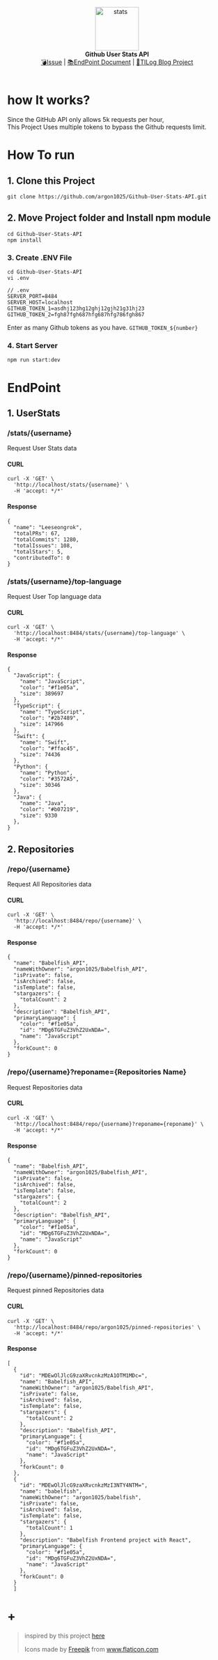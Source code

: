 <p align="center">
  <img src="https://user-images.githubusercontent.com/55491354/127771279-28aba28e-f578-444c-b2e7-a54bbd852556.png" alt="stats" height="100" width="100"><br>
  <b>Github User Stats API</b><br>
  <a href="https://github.com/argon1025/Github-User-Stats-API/issues">💣Issue</a> |
  <a href="https://github.com/argon1025/Github-User-Stats-API#endpoint">📚EndPoint Document</a> |
  <a href="https://github.com/argon1025/TILog-server">🌌TILog Blog Project</a>
  <br><br>
</p>

# how It works?
Since the GitHub API only allows 5k requests per hour,  
This Project Uses multiple tokens to bypass the Github requests limit.

# How To run
## 1. Clone this Project
```
git clone https://github.com/argon1025/Github-User-Stats-API.git
```

## 2. Move Project folder and Install npm module
```
cd Github-User-Stats-API
npm install
```
### 3. Create .ENV File
```
cd Github-User-Stats-API
vi .env
```
```
// .env
SERVER_PORT=8484
SERVER_HOST=localhost
GITHUB_TOKEN_1=asdhj123hg12ghj12gjh21g31hj23
GITHUB_TOKEN_2=fgh87fgh687hfg687hfg786fgh867
```
Enter as many Github tokens as you have. `GITHUB_TOKEN_${number}`
### 4. Start Server
```
npm run start:dev
```


# EndPoint
## 1. UserStats
### /stats/{username}
Request User Stats data
#### CURL
```
curl -X 'GET' \
  'http://localhost/stats/{username}' \
  -H 'accept: */*'
```
#### Response
```
{
  "name": "Leeseongrok",
  "totalPRs": 67,
  "totalCommits": 1280,
  "totalIssues": 108,
  "totalStars": 5,
  "contributedTo": 0
}
```
### /stats/{username}/top-language
Request User Top language data
#### CURL
```
curl -X 'GET' \
  'http://localhost:8484/stats/{username}/top-language' \
  -H 'accept: */*'
```
#### Response
```
{
  "JavaScript": {
    "name": "JavaScript",
    "color": "#f1e05a",
    "size": 389697
  },
  "TypeScript": {
    "name": "TypeScript",
    "color": "#2b7489",
    "size": 147966
  },
  "Swift": {
    "name": "Swift",
    "color": "#ffac45",
    "size": 74436
  },
  "Python": {
    "name": "Python",
    "color": "#3572A5",
    "size": 30346
  },
  "Java": {
    "name": "Java",
    "color": "#b07219",
    "size": 9330
  },
}
```

## 2. Repositories
### /repo/{username}
Request All Repositories data
#### CURL
```
curl -X 'GET' \
  'http://localhost:8484/repo/{username}' \
  -H 'accept: */*'
```
#### Response
```
{
  "name": "Babelfish_API",
  "nameWithOwner": "argon1025/Babelfish_API",
  "isPrivate": false,
  "isArchived": false,
  "isTemplate": false,
  "stargazers": {
    "totalCount": 2
  },
  "description": "Babelfish_API",
  "primaryLanguage": {
    "color": "#f1e05a",
    "id": "MDg6TGFuZ3VhZ2UxNDA=",
    "name": "JavaScript"
  },
  "forkCount": 0
}
```
### /repo/{username}?reponame={Repositories Name}
Request Repositories data
#### CURL
```
curl -X 'GET' \
  'http://localhost:8484/repo/{username}?reponame={reponame}' \
  -H 'accept: */*'
```
#### Response
```
{
  "name": "Babelfish_API",
  "nameWithOwner": "argon1025/Babelfish_API",
  "isPrivate": false,
  "isArchived": false,
  "isTemplate": false,
  "stargazers": {
    "totalCount": 2
  },
  "description": "Babelfish_API",
  "primaryLanguage": {
    "color": "#f1e05a",
    "id": "MDg6TGFuZ3VhZ2UxNDA=",
    "name": "JavaScript"
  },
  "forkCount": 0
}
```
### /repo/{username}/pinned-repositories
Request pinned Repositories data
#### CURL
```
curl -X 'GET' \
  'http://localhost:8484/repo/argon1025/pinned-repositories' \
  -H 'accept: */*'
```
#### Response
```
[
  {
    "id": "MDEwOlJlcG9zaXRvcnkzMzA1OTM1MDc=",
    "name": "Babelfish_API",
    "nameWithOwner": "argon1025/Babelfish_API",
    "isPrivate": false,
    "isArchived": false,
    "isTemplate": false,
    "stargazers": {
      "totalCount": 2
    },
    "description": "Babelfish_API",
    "primaryLanguage": {
      "color": "#f1e05a",
      "id": "MDg6TGFuZ3VhZ2UxNDA=",
      "name": "JavaScript"
    },
    "forkCount": 0
  },
  {
    "id": "MDEwOlJlcG9zaXRvcnkzMzI3NTY4NTM=",
    "name": "babelfish",
    "nameWithOwner": "argon1025/babelfish",
    "isPrivate": false,
    "isArchived": false,
    "isTemplate": false,
    "stargazers": {
      "totalCount": 1
    },
    "description": "Babelfish Frontend project with React",
    "primaryLanguage": {
      "color": "#f1e05a",
      "id": "MDg6TGFuZ3VhZ2UxNDA=",
      "name": "JavaScript"
    },
    "forkCount": 0
  }
  ]
```


# +
> inspired by this project [here](https://github.com/anuraghazra/github-readme-stats)
> <div>Icons made by <a href="https://www.freepik.com" title="Freepik">Freepik</a> from <a href="https://www.flaticon.com/" title="Flaticon">www.flaticon.com</a></div>
